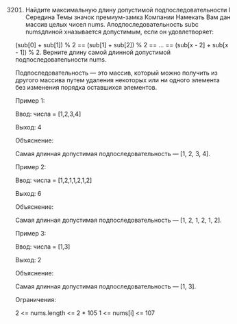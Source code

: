 3201. Найдите максимальную длину допустимой подпоследовательности I
Середина
Темы
значок премиум-замка
Компании
Намекать
Вам дан массив целых чисел nums.
Аподпоследовательность subс numsдлиной xназывается допустимым, если он удовлетворяет:

(sub[0] + sub[1]) % 2 == (sub[1] + sub[2]) % 2 == ... == (sub[x - 2] + sub[x - 1]) % 2.
Верните длину самой длинной допустимой подпоследовательности nums.

Подпоследовательность — это массив, который можно получить из другого массива путем удаления некоторых или ни одного элемента без изменения порядка оставшихся элементов.

 

Пример 1:

Ввод: числа = [1,2,3,4]

Выход: 4

Объяснение:

Самая длинная допустимая подпоследовательность — [1, 2, 3, 4].

Пример 2:

Ввод: числа = [1,2,1,1,2,1,2]

Выход: 6

Объяснение:

Самая длинная допустимая подпоследовательность — [1, 2, 1, 2, 1, 2].

Пример 3:

Ввод: числа = [1,3]

Выход: 2

Объяснение:

Самая длинная допустимая подпоследовательность — [1, 3].

 

Ограничения:

2 <= nums.length <= 2 * 105
1 <= nums[i] <= 107